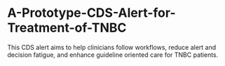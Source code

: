 # A-Prototype-CDS-Alert-for-Treatment-of-TNBC
This CDS alert aims to help clinicians follow workflows, reduce alert and decision fatigue, and enhance guideline oriented care for TNBC patients. 
